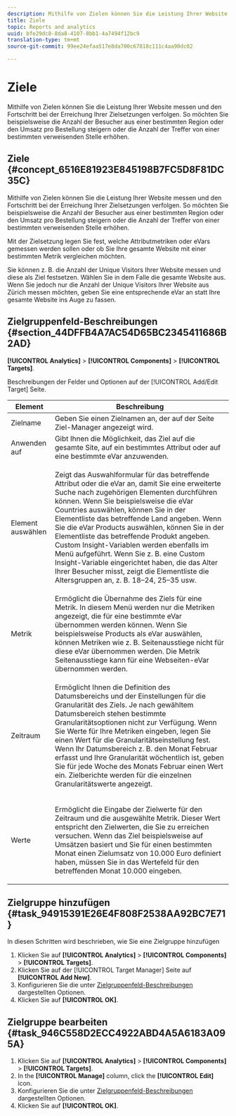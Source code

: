 ```yaml
---
description: Mithilfe von Zielen können Sie die Leistung Ihrer Website messen und den Fortschritt bei der Erreichung Ihrer Zielsetzungen verfolgen. So möchten Sie beispielsweise die Anzahl der Besucher aus einer bestimmten Region oder den Umsatz pro Bestellung steigern oder die Anzahl der Treffer von einer bestimmten verweisenden Stelle erhöhen.
title: Ziele
topic: Reports and analytics
uuid: bfe29dc8-8da8-4107-8bb1-4a7494f12bc9
translation-type: tm+mt
source-git-commit: 99ee24efaa517e8da700c67818c111c4aa90dc02

---
```



# Ziele

Mithilfe von Zielen können Sie die Leistung Ihrer Website messen und den Fortschritt bei der Erreichung Ihrer Zielsetzungen verfolgen. So möchten Sie beispielsweise die Anzahl der Besucher aus einer bestimmten Region oder den Umsatz pro Bestellung steigern oder die Anzahl der Treffer von einer bestimmten verweisenden Stelle erhöhen.

## Ziele  {#concept_6516E81923E845198B7FC5D8F81DC35C}

Mithilfe von Zielen können Sie die Leistung Ihrer Website messen und den Fortschritt bei der Erreichung Ihrer Zielsetzungen verfolgen. So möchten Sie beispielsweise die Anzahl der Besucher aus einer bestimmten Region oder den Umsatz pro Bestellung steigern oder die Anzahl der Treffer von einer bestimmten verweisenden Stelle erhöhen.

Mit der Zielsetzung legen Sie fest, welche Attributmetriken oder eVars gemessen werden sollen oder ob Sie Ihre gesamte Website mit einer bestimmten Metrik vergleichen möchten.

Sie können z. B. die Anzahl der Unique Visitors Ihrer Website messen und diese als Ziel festsetzen. Wählen Sie in dem Falle die gesamte Website aus. Wenn Sie jedoch nur die Anzahl der Unique Visitors Ihrer Website aus Zürich messen möchten, geben Sie eine entsprechende eVar an statt Ihre gesamte Website ins Auge zu fassen.

## Zielgruppenfeld-Beschreibungen  {#section_44DFFB4A7AC54D65BC2345411686B2AD}

**[!UICONTROL Analytics]** > **[!UICONTROL Components]** > **[!UICONTROL Targets]**.

Beschreibungen der Felder und Optionen auf der [!UICONTROL Add/Edit Target] Seite.

<table id="table_E08728BECC204DF59F0AC99957A68CAE"> 
 <thead> 
  <tr> 
   <th colname="col1" class="entry"> Element </th> 
   <th colname="col2" class="entry"> Beschreibung </th> 
  </tr> 
 </thead>
 <tbody> 
  <tr> 
   <td colname="col1"> Zielname </td> 
   <td colname="col2">Geben Sie einen Zielnamen an, der auf der Seite <span class="wintitle">Ziel-Manager</span> angezeigt wird. </td> 
  </tr> 
  <tr> 
   <td colname="col1"> Anwenden auf </td> 
   <td colname="col2"> Gibt Ihnen die Möglichkeit, das Ziel auf die gesamte Site, auf ein bestimmtes Attribut oder auf eine bestimmte eVar anzuwenden. </td> 
  </tr> 
  <tr> 
   <td colname="col1"> Element auswählen </td> 
   <td colname="col2"> <p>Zeigt das Auswahlformular für das betreffende Attribut oder die eVar an, damit Sie eine     erweiterte Suche nach zugehörigen Elementen durchführen können. Wenn Sie beispielsweise die eVar <span class="uicontrol">Countries</span> auswählen, können Sie in der Elementliste das betreffende Land angeben. Wenn Sie die eVar <span class="uicontrol">Products</span> auswählen, können Sie in der Elementliste das betreffende Produkt angeben. Custom Insight-Variablen werden ebenfalls im Menü aufgeführt. Wenn Sie z. B. eine Custom Insight-Variable eingerichtet haben, die das Alter Ihrer Besucher misst, zeigt die Elementliste die Altersgruppen an, z. B. 18–24, 25–35 usw. </p> </td> 
  </tr> 
  <tr> 
   <td colname="col1"> Metrik </td> 
   <td colname="col2">Ermöglicht die Übernahme des Ziels für eine Metrik. In diesem Menü werden nur die Metriken angezeigt, die für eine bestimmte eVar übernommen werden können. Wenn Sie beispielsweise <span class="uicontrol">Products</span> als eVar auswählen, können Metriken wie z. B. <span class="uicontrol">Seitenausstiege</span> nicht für diese eVar übernommen werden. Die Metrik <span class="uicontrol">Seitenausstiege</span> kann für eine Webseiten-eVar übernommen werden. </td> 
  </tr> 
  <tr> 
   <td colname="col1"> Zeitraum </td> 
   <td colname="col2"> <p>Ermöglicht Ihnen die Definition des <span class="uicontrol">Datumsbereichs</span> und der Einstellungen für die <span class="uicontrol">Granularität</span> des Ziels. Je nach gewähltem Datumsbereich stehen bestimmte Granularitätsoptionen nicht zur Verfügung. Wenn Sie Werte für Ihre Metriken eingeben, legen Sie einen Wert für die     Granularitätseinstellung fest. Wenn Ihr Datumsbereich z. B. den Monat Februar erfasst und Ihre Granularität wöchentlich ist, geben Sie für jede Woche des Monats Februar einen Wert ein. Zielberichte werden für die einzelnen Granularitätswerte angezeigt. </p> </td> 
  </tr> 
  <tr> 
   <td colname="col1"> Werte </td> 
   <td colname="col2"> <p>Ermöglicht die Eingabe der Zielwerte für den Zeitraum und die ausgewählte Metrik. Dieser Wert entspricht den Zielwerten, die Sie zu erreichen versuchen. Wenn das Ziel beispielsweise auf Umsätzen basiert und Sie für einen bestimmten Monat einen Zielumsatz von 10.000 Euro definiert haben, müssen Sie in das Wertefeld für den betreffenden Monat 10.000 eingeben. </p> </td> 
  </tr> 
 </tbody> 
</table>

## Zielgruppe hinzufügen {#task_94915391E26E4F808F2538AA92BC7E71}

In diesen Schritten wird beschrieben, wie Sie eine Zielgruppe hinzufügen

<!-- 

t_add_a_target.xml

 -->

1. Klicken Sie auf **[!UICONTROL Analytics]** > **[!UICONTROL Components]** > **[!UICONTROL Targets]**.
1. Klicken Sie auf der [!UICONTROL Target Manager] Seite auf **[!UICONTROL Add New]**.
1. Konfigurieren Sie die unter [Zielgruppenfeld-Beschreibungen](/help/analyze/reports-analytics/targets.md#section_44DFFB4A7AC54D65BC2345411686B2AD) dargestellten Optionen.
1. Klicken Sie auf **[!UICONTROL OK]**.

## Zielgruppe bearbeiten {#task_946C558D2ECC4922ABD4A5A6183A095A}

1. Klicken Sie auf **[!UICONTROL Analytics]** > **[!UICONTROL Components]** > **[!UICONTROL Targets]**.
1. In the **[!UICONTROL Manage]** column, click the **[!UICONTROL Edit]** icon.
1. Konfigurieren Sie die unter [Zielgruppenfeld-Beschreibungen](/help/analyze/reports-analytics/targets.md#section_44DFFB4A7AC54D65BC2345411686B2AD) dargestellten Optionen.
1. Klicken Sie auf **[!UICONTROL OK]**.

